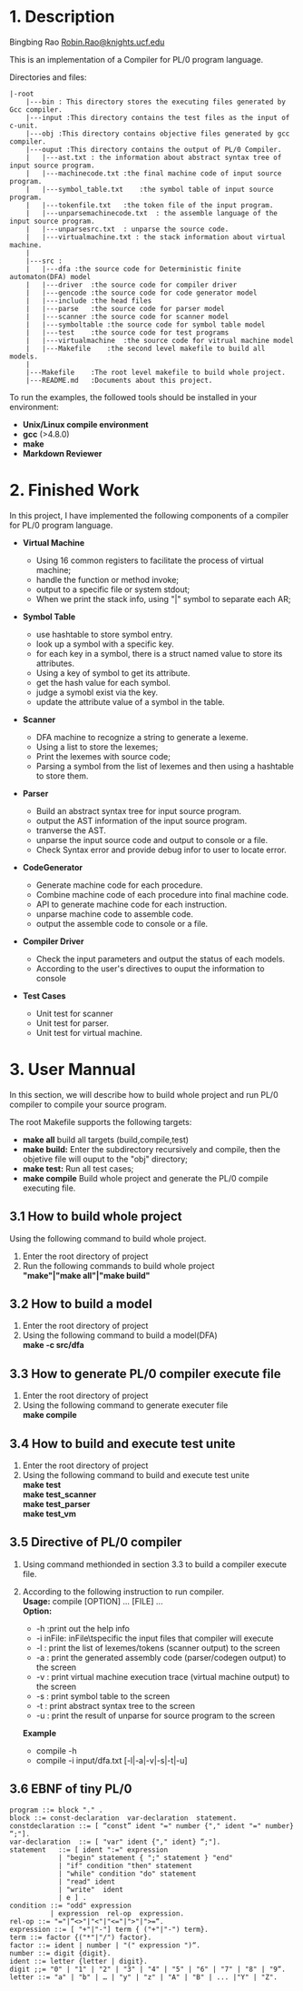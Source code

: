 # 1. Description

Bingbing Rao     Robin.Rao@knights.ucf.edu

This is an implementation of a Compiler for PL/0 program language.

Directories and files:
```
|-root
	|---bin : This directory stores the executing files generated by Gcc compiler.
    |---input :This directory contains the test files as the input of c-unit.
    |---obj :This directory contains objective files generated by gcc compiler.
    |---ouput :This directory contains the output of PL/0 Compiler.
    |	|---ast.txt	: the information about abstract syntax tree of input source program.
    |	|---machinecode.txt	:the final machine code of input source program.
    |	|---symbol_table.txt	:the symbol table of input source program.
    |	|---tokenfile.txt	:the token file of the input program.
    |	|---unparsemachinecode.txt	: the assemble language of the input source program.
    |	|---unparsesrc.txt	: unparse the source code.
    |	|---virtualmachine.txt : the stack information about virtual machine.
    |
    |---src :
    |	|---dfa	:the source code for Deterministic finite automaton(DFA) model
    |	|---driver	:the source code for compiler driver
    |	|---gencode	:the source code for code generator model
    |	|---include	:the head files
    |	|---parse	:the source code for parser model
    |	|---scanner	:the source code for scanner model
    |	|---symboltable	:the source code for symbol table model
    |	|---test	:the source code for test programs
    |	|---virtualmachine	:the source code for vitrual machine model
    |	|---Makefile	:the second level makefile to build all models.
    |
    |---Makefile	:The root level makefile to build whole project.
    |---README.md	:Documents about this project.
```
To run the examples, the followed tools should be installed in your environment:

- **Unix/Linux compile environment**
- **gcc** (>4.8.0)
- **make**
- **Markdown Reviewer**

# 2. Finished Work

In this project, I have implemented the following components of a compiler for PL/0 program language.

- **Virtual Machine**
	- Using 16 common registers to facilitate the process of virtual machine;
	- handle the function or method invoke;
	- output to a specific file or system stdout;
	- When we print the stack info, using "|" symbol to separate each AR;

- **Symbol Table**
	- use hashtable to store symbol entry.
	- look up a symbol with a specific key.
	- for each key in a symbol, there is a struct named value to store its attributes.
	- Using a key of symbol to get its attribute.
	- get the hash value for each symbol.
	- judge a symobl exist via the key.
	- update the attribute value of a symbol in the table.

- **Scanner**
	- DFA machine to recognize a string to generate a lexeme.
	- Using a list to store the lexemes;
	- Print the lexemes with source code;
	- Parsing a symbol from the list of lexemes and then using a hashtable to store them.

- **Parser**
	- Build an abstract syntax tree for input source program.
	- output the AST information of the input source program.
	- tranverse the AST.
	- unparse the input source code and output to console or a file.
	- Check Syntax error and provide debug infor to user to locate error.

- **CodeGenerator**
	- Generate machine code for each procedure.
	- Combine machine code of each procedure into final machine code.
	- API to generate machine code for each instruction.
	- unparse machine code to assemble code.
	- output the assemble code to console or a file.

- **Compiler Driver**
	- Check the input parameters and output the status of each models.
	- According to the user's directives to ouput the information to console

- **Test Cases**
	- Unit test for scanner
	- Unit test for parser.
	- Unit test for virtual machine.


# 3. User Mannual
In this section, we will describe how to build whole project and run PL/0 compiler to compile your source program.

The root Makefile supports the following targets:

- **make all** build all targets (build,compile,test)
- **make build:** Enter the subdirectory recursively and compile, then the objetive file will ouput to the "obj" directory;
- **make test:** Run all test cases;
- **make compile** Build whole project and generate the PL/0 compile executing file.


## 3.1 How to build whole project

Using the following command to build whole project.

1. Enter the root directory of project
2. Run the following commands to build whole project  
	**"make"|"make all"|"make build"**

## 3.2 How to build a model

1. Enter the root directory of project
2. Using the following command to build a model(DFA)  
	**make -c src/dfa**

## 3.3 How to generate PL/0 compiler execute file
1. Enter the root directory of project
2. Using the following command to generate executer file  
	**make compile**

## 3.4 How to build and execute test unite
1. Enter the root directory of project
2. Using the following command to build and execute test unite  
	**make test**  
  **make test_scanner**  
  **make test_parser**  
	**make test_vm**  


## 3.5 Directive of PL/0 compiler
1.	Using command methionded in section 3.3 to build a compiler execute file.
2.	According to the following instruction to run compiler.  
  **Usage:** compile [OPTION] ... [FILE] ...  
  **Option:**
	  *	-h :print out the help info
	  *	-i inFile: inFile\tspecific the input files that compiler will execute
	  *	-l : print the list of lexemes/tokens (scanner output) to the screen
	  *	-a : print the generated assembly code (parser/codegen output) to the screen
	  *	-v : print virtual machine execution trace (virtual machine output) to the screen
	  *	-s : print symbol table to the screen
	  *	-t : print abstract syntax tree to the screen
	  *	-u : print the result of unparse for source program to the screen  

 	**Example**
    *  compile -h
    *  compile -i input/dfa.txt [-l|-a|-v|-s|-t|-u]


## 3.6 EBNF of tiny PL/0
```
program ::= block "." .
block ::= const-declaration  var-declaration  statement.
constdeclaration ::= [ “const” ident "=" number {"," ident "=" number} “;"].
var-declaration  ::= [ "var" ident {"," ident} “;"].
statement   ::= [ ident ":=" expression
			| "begin" statement { ";" statement } "end"
			| "if" condition "then" statement
			| "while" condition "do" statement
			| "read" ident
			| "write"  ident
			| e ] .  
condition ::= "odd" expression
	 	  | expression  rel-op  expression.  
rel-op ::= "="|“<>"|"<"|"<="|">"|">=“.
expression ::= [ "+"|"-"] term { ("+"|"-") term}.
term ::= factor {("*"|"/") factor}.
factor ::= ident | number | "(" expression ")“.
number ::= digit {digit}.
ident ::= letter {letter | digit}.
digit ;;= "0" | "1" | "2" | "3" | "4" | "5" | "6" | "7" | "8" | "9“.
letter ::= "a" | "b" | … | "y" | "z" | "A" | "B" | ... |"Y" | "Z".
```
